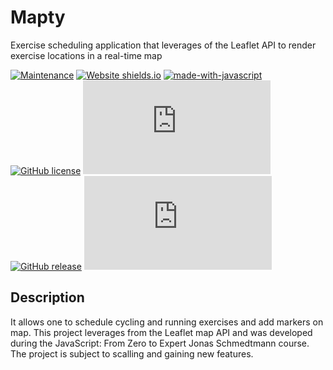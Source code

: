 # Mapty

Exercise scheduling application that leverages of the Leaflet API to render exercise locations in a real-time map

<!-- Information badges --->
[![Maintenance](https://img.shields.io/badge/Maintained%3F-yes-green.svg)](https://GitHub.com/StormJose/forkify/commit-activity) [![Website shields.io](https://img.shields.io/website-up-down-green-red/http/shields.io.svg)](http://shields.io/) [![made-with-javascript](https://img.shields.io/badge/Made%20with-JavaScript-1f425f.svg)](https://www.javascript.com) [![GitHub license](https://img.shields.io/github/license/Naereen/StrapDown.js.svg)](https://github.com/StormJose/forkify/blob/main/LICENSE) [![GitHub branches](https://badgen.net/github/branches/Naereen/Strapdown.js)](https://github.com/StormJose/forkify) [![GitHub release](https://img.shields.io/github/release/Naereen/StrapDown.js.svg)](https://GitHub.com/StormJose/forkify) [![GitHub latest commit](https://badgen.net/github/last-commit/Naereen/Strapdown.js)](https://GitHub.com/StormJose/forkify/commit/)

## Description

It allows one to schedule cycling and running exercises and add markers on map. 
This project leverages from the Leaflet map API and was developed during the JavaScript: From Zero to Expert Jonas Schmedtmann course. The project is subject to scalling and gaining new features.
